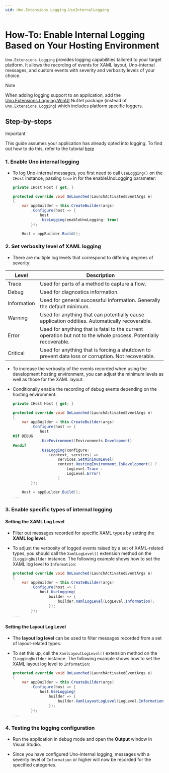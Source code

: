 ```yaml
---
uid: Uno.Extensions.Logging.UseInternalLogging
---
```

# How-To: Enable Internal Logging Based on Your Hosting Environment

`Uno.Extensions.Logging` provides logging capabilities tailored to your target platform. It allows the recording of events for XAML layout, Uno-internal messages, and custom events with severity and verbosity levels of your choice.

> [!NOTE]
> When adding logging support to an application, add the [Uno.Extensions.Logging.WinUI](https://www.nuget.org/packages/Uno.Extensions.Logging.WinUI) NuGet package (instead of `Uno.Extensions.Logging`) which includes platform specific loggers. 

## Step-by-steps

> [!IMPORTANT] 
> This guide assumes your application has already opted into logging. To find out how to do this, refer to the tutorial [here](xref:Learn.Logging.UseLogging)

### 1. Enable Uno internal logging

* To log Uno-internal messages, you first need to call `UseLogging()` on the `IHost` instance, passing `true` in for the enableUnoLogging parameter:

    ```csharp
    private IHost Host { get; }

    protected override void OnLaunched(LaunchActivatedEventArgs e)
    {
        var appBuilder = this.CreateBuilder(args)
            .Configure(host => {
                host
                .UseLogging(enableUnoLogging: true)
            });

        Host = appBuilder.Build();
    ```

### 2. Set verbosity level of XAML logging

* There are multiple log levels that correspond to differing degrees of severity:

| Level | Description |
|-------|-------------|
| Trace | Used for parts of a method to capture a flow. |
| Debug | Used for diagnostics information. |
| Information | Used for general successful information. Generally the default minimum. |
| Warning | Used for anything that can potentially cause application oddities. Automatically recoverable. |
| Error | Used for anything that is fatal to the current operation but not to the whole process. Potentially recoverable. |
| Critical | Used for anything that is forcing a shutdown to prevent data loss or corruption. Not recoverable. |

* To increase the verbosity of the events recorded when using the development hosting environment, you can adjust the minimum levels as well as those for the XAML layout.

* Conditionally enable the recording of debug events depending on the hosting environment:

    ```csharp
    private IHost Host { get; }

    protected override void OnLaunched(LaunchActivatedEventArgs e)
    {
        var appBuilder = this.CreateBuilder(args)
            .Configure(host => {
                host
    #if DEBUG
                .UseEnvironment(Environments.Development)
    #endif
                .UseLogging(configure:
                    (context, services) =>
                        services.SetMinimumLevel(
                        context.HostingEnvironment.IsDevelopment() ?
                            LogLevel.Trace :
                            LogLevel.Error)
                        )
            });

        Host = appBuilder.Build();
    ...
    ```

### 3. Enable specific types of internal logging

#### Setting the XAML Log Level

* Filter out messages recorded for specific XAML types by setting the **XAML log level**. 

* To adjust the verbosity of logged events raised by a set of XAML-related types, you should call the `XamlLogLevel()` extension method on the `ILoggingBuilder` instance. The following example shows how to set the XAML log level to `Information`:

    ```csharp
    protected override void OnLaunched(LaunchActivatedEventArgs e)
    {
        var appBuilder = this.CreateBuilder(args)
            .Configure(host => {
                host.UseLogging(
                    builder => {
                        builder.XamlLogLevel(LogLevel.Information);
                    });
            });
    ...
    ```

#### Setting the Layout Log Level

* The **layout log level** can be used to filter messages recorded from a set of layout-related types. 

* To set this up, call the `XamlLayoutLogLevel()` extension method on the `ILoggingBuilder` instance. The following example shows how to set the XAML layout log level to `Information`:

    ```csharp
    protected override void OnLaunched(LaunchActivatedEventArgs e)
    {
        var appBuilder = this.CreateBuilder(args)
            .Configure(host => {
                host.UseLogging(
                    builder => {
                        builder.XamlLayoutLogLevel(LogLevel.Information);
                    });
            });
    ...
    ```

### 4. Testing the logging configuration

* Run the application in debug mode and open the **Output** window in Visual Studio.

* Since you have configured Uno-internal logging, messages with a severity level of `Information` or higher will now be recorded for the specified categories.